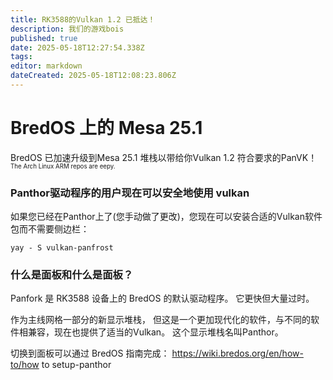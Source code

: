 ```yaml
---
title: RK3588的Vulkan 1.2 已抵达！
description: 我们的游戏bois
published: true
date: 2025-05-18T12:27:54.338Z
tags:
editor: markdown
dateCreated: 2025-05-18T12:08:23.806Z
---
```


# BredOS 上的 Mesa 25.1

BredOS 已加速升级到Mesa 25.1 堆栈以带给你Vulkan 1.2 符合要求的PanVK！ <sup><sub>The Arch Linux ARM repos are eepy.</sub></sup>

### Panthor驱动程序的用户现在可以安全地使用 vulkan

如果您已经在Panthor上了(您手动做了更改)，您现在可以安装合适的Vulkan软件包而不需要侧边栏：

```
yay - S vulkan-panfrost
```

### 什么是面板和什么是面板？

Panfork 是 RK3588 设备上的 BredOS 的默认驱动程序。
它更快但大量过时。

作为主线网格一部分的新显示堆栈， 但这是一个更加现代化的软件，与不同的软件相兼容，现在也提供了适当的Vulkan。
这个显示堆栈名叫Panthor。

切换到面板可以通过 BredOS 指南完成：
https://wiki.bredos.org/en/how-to/how to setup-panthor